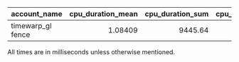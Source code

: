 | account_name      |   cpu_duration_mean |   cpu_duration_sum |   cpu_duration_std |   wall_duration_mean |   wall_duration_sum |   wall_duration_std |   period_mean |   period_std |   count |
|:------------------|--------------------:|-------------------:|-------------------:|---------------------:|--------------------:|--------------------:|--------------:|-------------:|--------:|
| timewarp_gl fence |             1.08409 |            9445.64 |             1.7705 |              1.24253 |             10826.1 |             2.06325 |       6.98657 |     0.982149 |    8713 |

All times are in milliseconds unless otherwise mentioned.